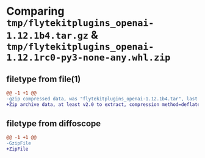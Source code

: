 # Comparing `tmp/flytekitplugins_openai-1.12.1b4.tar.gz` & `tmp/flytekitplugins_openai-1.12.1rc0-py3-none-any.whl.zip`

## filetype from file(1)

```diff
@@ -1 +1 @@
-gzip compressed data, was "flytekitplugins_openai-1.12.1b4.tar", last modified: Tue May 28 15:50:28 2024, max compression
+Zip archive data, at least v2.0 to extract, compression method=deflate
```

## filetype from diffoscope

```diff
@@ -1 +1 @@
-GzipFile
+ZipFile
```


